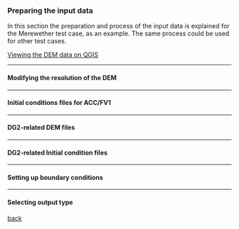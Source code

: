 ### Preparing the input data

In this section the preparation and process of the input data is explained for the Merewether test case, as an example. The same process could be used for other test cases. 

[Viewing the DEM data on QGIS](Merewether2-1.md)

---

#### Modifying the resolution of the DEM

---

#### Initial conditions files for ACC/FV1

---

#### DG2-related DEM files

---

#### DG2-related Initial condition files

---

#### Setting up boundary conditions

---

#### Selecting output type




[back](/Merewether.md)
